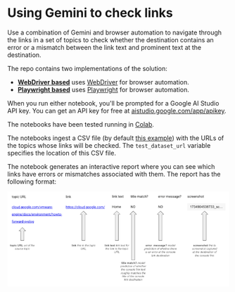 # Using Gemini to check links

Use a combination of Gemini and browser automation to navigate through the links in a set of topics to check whether the destination contains an error or a mismatch between the link text and prominent text at the destination. 

The repo contains two implementations of the solution:
* [**WebDriver based**](https://github.com/markbpryan/using_gemini_to_check_links/blob/main/using_gemini_to_check_links.ipynb) uses [WebDriver](https://www.selenium.dev/documentation/webdriver/) for browser automation.
* [**Playwright based**](https://github.com/markbpryan/using_gemini_to_check_links/blob/main/using_gemini_to_check_links_pw.ipynb) uses [Playwright](https://playwright.dev/) for browser automation.

When you run either notebook, you'll be prompted for a Google AI Studio API key. You can get an API key for free at [aistudio.google.com/app/apikey](https://aistudio.google.com/app/apikey). 

The notebooks have been tested running in [Colab](https://colab.research.google.com).

The notebooks ingest a CSV file (by default [this example](https://github.com/markbpryan/using_gemini_to_check_links/blob/main/input_urls.csv)) with the URLs of the topics whose links will be checked. The `test_dataset_url` variable specifies the location of this CSV file.

The notebook generates an interactive report where you can see which links have errors or mismatches associated with them. The report has the following format:

![Report](https://raw.githubusercontent.com/markbpryan/using_gemini_to_check_links/refs/heads/main/output_report.png)


